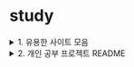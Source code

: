 # study

<details>
<summary> 1. 유용한 사이트 모음 </summary>

## 유용한 사이트 모음
[노마드 코더][nomad]

[Goorm Edu][goorm]

[코딩도장][dojang]

[생활코딩][life]

[Goorm level][g_level]

[Code Tree][tree]

[파이어 베이스 관련][Firebase]

</details>

<details>
<summary> 2. 개인 공부 프로젝트 README</summary>
  
## 개인 공부 프로젝트 README

[메모장 프로젝트](https://github.com/juyangjin/study/blob/main/2024/24_12_05/memo/README.md)

</details>




####
[nomad]: https://nomadcoders.co/courses
[goorm]: https://edu.goorm.io/
[dojang]: https://dojang.io/
[life]: https://opentutorials.org/course/1
[g_level]: https://level.goorm.io/
[tree]: https://www.codetree.ai/missions/4
[Firebase]: https://blog.wishket.com/%ED%8C%8C%EC%9D%B4%EC%96%B4%EB%B2%A0%EC%9D%B4%EC%8A%A4firebase%EB%9E%80-%EB%AC%B4%EC%97%87%EC%9D%B8%EA%B0%80-%ED%8C%8C%EC%9D%B4%EC%96%B4%EB%B2%A0%EC%9D%B4%EC%8A%A4-%EC%8B%AC%EC%B8%B5-%ED%83%90/
